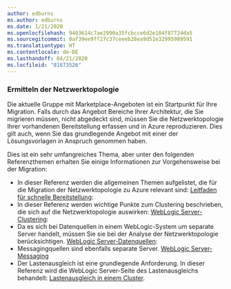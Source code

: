 ```yaml
---
author: edburns
ms.author: edburns
ms.date: 1/21/2020
ms.openlocfilehash: 9403614c7ae2990a35fcbcce6d2e104f87724da5
ms.sourcegitcommit: 0af39ee9ff27c37ceeeb28ea9d51e32995989591
ms.translationtype: HT
ms.contentlocale: de-DE
ms.lasthandoff: 04/21/2020
ms.locfileid: "81673526"
---
```

### <a name="determine-the-network-topology"></a>Ermitteln der Netzwerktopologie

Die aktuelle Gruppe mit Marketplace-Angeboten ist ein Startpunkt für Ihre Migration. Falls durch das Angebot Bereiche Ihrer Architektur, die Sie migrieren müssen, nicht abgedeckt sind, müssen Sie die Netzwerktopologie Ihrer vorhandenen Bereitstellung erfassen und in Azure reproduzieren. Dies gilt auch, wenn Sie das grundlegende Angebot mit einer der Lösungsvorlagen in Anspruch genommen haben.

Dies ist ein sehr umfangreiches Thema, aber unter den folgenden Referenzthemen erhalten Sie einige Informationen zur Vorgehensweise bei der Migration:

* In dieser Referenz werden die allgemeinen Themen aufgelistet, die für die Migration der Netzwerktopologie zu Azure relevant sind: [Leitfaden für schnelle Bereitstellung](https://docs.oracle.com/en/middleware/fusion-middleware/weblogic-server/12.2.1.4/intro/deploying.html#GUID-E0BE4A3E-44CD-4C95-9540-7A850BF02F6A):
* In dieser Referenz werden wichtige Punkte zum Clustering beschrieben, die sich auf die Netzwerktopologie auswirken: [WebLogic Server-Clustering](https://docs.oracle.com/en/middleware/fusion-middleware/weblogic-server/12.2.1.4/intro/clustering.html#GUID-E39A18C2-B990-485F-BFB1-0549250FABFE):
* Da es sich bei Datenquellen in einem WebLogic-System um separate Server handelt, müssen Sie sie bei der Analyse der Netzwerktopologie berücksichtigen. [WebLogic Server-Datenquellen](https://docs.oracle.com/en/middleware/fusion-middleware/weblogic-server/12.2.1.4/intro/jdbc.html#GUID-9FD5F552-B2E4-4FEC-8C10-503A08764B52):
* Messagingquellen sind ebenfalls separate Server. [WebLogic Server-Messaging](https://docs.oracle.com/en/middleware/fusion-middleware/weblogic-server/12.2.1.4/intro/jms.html#GUID-3B5F647D-E001-413B-AC6A-1E103BDBA93F)
* Der Lastenausgleich ist eine grundlegende Anforderung. In dieser Referenz wird die WebLogic Server-Seite des Lastenausgleichs behandelt: [Lastenausgleich in einem Cluster](https://docs.oracle.com/en/middleware/fusion-middleware/weblogic-server/12.2.1.4/clust/load_balancing.html#GUID-B8F6DE4B-1AAC-428B-878B-BFDCE161C054).
